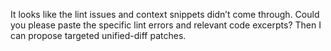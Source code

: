 It looks like the lint issues and context snippets didn’t come through. Could you please paste the specific lint errors and relevant code excerpts? Then I can propose targeted unified-diff patches.